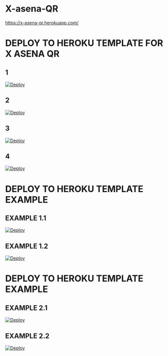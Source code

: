 # X-asena-QR
https://x-asena-qr.herokuapp.com/




# DEPLOY TO HEROKU TEMPLATE FOR X ASENA QR


## 1

[![Deploy](https://www.herokucdn.com/deploy/button.svg)](https://heroku.com/deploy)


## 2

<a href="https://heroku.com/deploy">
  <img src="https://www.herokucdn.com/deploy/button.svg" alt="Deploy">
</a>

##  3

[![Deploy](https://www.herokucdn.com/deploy/button.svg)](https://heroku.com/deploy?template=https://github.com/ITS-ME-001/X-asena-QR)


## 4

<a href="https://github.com/ITS-ME-001/X-asena-QR">
  <img src="https://www.herokucdn.com/deploy/button.svg" alt="Deploy">
</a>





# DEPLOY TO HEROKU TEMPLATE EXAMPLE


## EXAMPLE 1.1

[![Deploy](https://www.herokucdn.com/deploy/button.svg)](https://heroku.com/deploy)


## EXAMPLE 1.2

<a href="https://heroku.com/deploy">
  <img src="https://www.herokucdn.com/deploy/button.svg" alt="Deploy">
</a>




# DEPLOY TO HEROKU TEMPLATE EXAMPLE


##  EXAMPLE 2.1

[![Deploy](https://www.herokucdn.com/deploy/button.svg)](https://heroku.com/deploy?template=https://github.com/heroku/node-js-getting-started)


## EXAMPLE 2.2

<a href="https://heroku.com/deploy?template=https://github.com/heroku/node-js-getting-started">
  <img src="https://www.herokucdn.com/deploy/button.svg" alt="Deploy">
</a>
